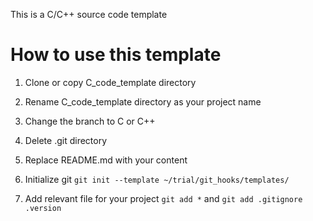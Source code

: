 This is a C/C++ source code template

# How to use this template

1. Clone or copy C_code_template directory

2. Rename C_code_template directory as your project name

3. Change the branch to C or C++

3. Delete .git directory

4. Replace README.md with your content

5. Initialize git `git init --template ~/trial/git_hooks/templates/`

6. Add relevant file for your project `git add *` and `git add .gitignore .version`
